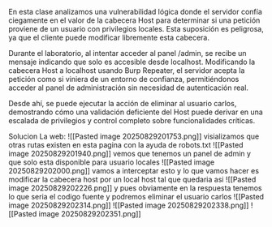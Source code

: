 En esta clase analizamos una vulnerabilidad lógica donde el servidor confía ciegamente en el valor de la cabecera Host para determinar si una petición proviene de un usuario con privilegios locales. Esta suposición es peligrosa, ya que el cliente puede modificar libremente esta cabecera.

Durante el laboratorio, al intentar acceder al panel /admin, se recibe un mensaje indicando que solo es accesible desde localhost. Modificando la cabecera Host a localhost usando Burp Repeater, el servidor acepta la petición como si viniera de un entorno de confianza, permitiéndonos acceder al panel de administración sin necesidad de autenticación real.

Desde ahí, se puede ejecutar la acción de eliminar al usuario carlos, demostrando cómo una validación deficiente del Host puede derivar en una escalada de privilegios y control completo sobre funcionalidades críticas.

Solucion
La web:
![[Pasted image 20250829201753.png]]
visializamos que otras rutas existen en esta pagina con la ayuda de robots.txt
![[Pasted image 20250829201940.png]]
vemos que tenemos un panel de admin y que solo esta disponible para usuario locales
![[Pasted image 20250829202000.png]]
vamos a interceptar esto y lo que vamos hacer es modificar la cabecera host por un local host
tal que quedaria asi
![[Pasted image 20250829202226.png]]
y pues obviamente en la respuesta tenemos lo que seria el codigo fuente y podremos eliminar el usuario carlos
![[Pasted image 20250829202314.png]]
![[Pasted image 20250829202338.png]]
![[Pasted image 20250829202351.png]]

